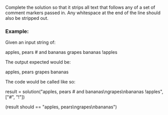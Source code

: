 Complete the solution so that it strips all text that follows any of a set of comment markers passed in. Any whitespace at the end of the line should also be stripped out.

### Example:

Given an input string of:

apples, pears # and bananas
grapes
bananas !apples

The output expected would be:

apples, pears
grapes
bananas

The code would be called like so:

result = solution("apples, pears # and bananas\ngrapes\nbananas !apples", ["#", "!"])

(result should == "apples, pears\ngrapes\nbananas")
